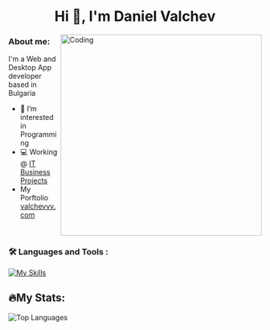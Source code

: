 <h1 align="center">Hi 👋, I'm Daniel Valchev</h1>
<img align="right" alt="Coding" width="400" src="https://media.tenor.com/GfSX-u7VGM4AAAAC/coding.gif">


### About me:
I'm a Web and Desktop App developer based in Bulgaria

- 👀 I’m interested in Programming
- 💻 Working @ [IT Business Projects](https://www.linkedin.com/company/itbpbg/)
- My Porftolio <a href="https://valchevvv.com" target="_blank">valchevvv.com</a>
<br/>

 ### :hammer_and_wrench: Languages and Tools :
[![My Skills](https://skillicons.dev/icons?i=cs,cpp,js,react,vue,redux,html,css,scss,bootstrap,nodejs,expressjs,mongodb,mysql,lua)](https://skillicons.dev)
 <br/>
 
## 🔥My Stats:
![Top Languages](https://github-readme-stats.vercel.app/api/top-langs/?username=valchevvv&theme=tokyonight&show_icons=true&hide_border=true&layout=compact)
